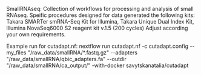 SmallRNAseq:
Collection of workflows for processing and analysis of small RNAseq.
Speific procedures designed for data generated the following kits: 
Takara SMARTer smRNA-Seq Kit for Illumina, Takara Unique Dual Index Kit, Illumina NovaSeq6000 S2 reagent kit v.1.5 (200 cycles)
Adjust according your own requirements.



Example run for cutadapt.nf:
nextflow run cutadapt.nf -c cutadapt.config --my_files "/raw_data/smallRNA/*.fastq.gz" --adapters "/raw_data/smallRNA/qbic_adapters.fa" --outdir "/raw_data/smallRNA/ca_output/" -with-docker savytskanatalia/cutadapt
